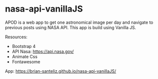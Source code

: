 # nasa-api-vanillaJS

APOD is a web app to get one astronomical image per day and navigate to previous posts using NASA API.
This app is build  using Vanilla JS.

Resources:
* Bootstrap 4
* API Nasa: https://api.nasa.gov/
* Animate Css
* Fontawesome

App: https://brian-santeliz.github.io/nasa-api-vanillaJS/
